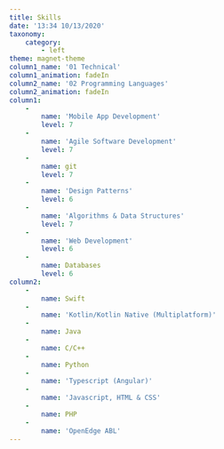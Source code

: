 ```yaml
---
title: Skills
date: '13:34 10/13/2020'
taxonomy:
    category:
        - left
theme: magnet-theme
column1_name: '01 Technical'
column1_animation: fadeIn
column2_name: '02 Programming Languages'
column2_animation: fadeIn
column1:
    -
        name: 'Mobile App Development'
        level: 7
    -
        name: 'Agile Software Development'
        level: 7
    -
        name: git
        level: 7
    -
        name: 'Design Patterns'
        level: 6
    -
        name: 'Algorithms & Data Structures'
        level: 7
    -
        name: 'Web Development'
        level: 6
    -
        name: Databases
        level: 6
column2:
    -
        name: Swift
    -
        name: 'Kotlin/Kotlin Native (Multiplatform)'
    -
        name: Java
    -
        name: C/C++
    -
        name: Python
    -
        name: 'Typescript (Angular)'
    -
        name: 'Javascript, HTML & CSS'
    -
        name: PHP
    -
        name: 'OpenEdge ABL'
---
```


